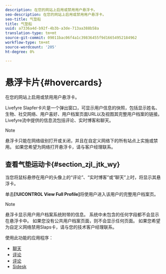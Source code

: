 ```yaml
---
description: 在您的网站上启用或禁用用户悬浮卡。
seo-description: 在您的网站上启用或禁用用户悬浮卡。
seo-title: 气垫船
title: 气垫船
uuid: a7336a4d-b92f-4b3b-a3de-713aa388b58a
translation-type: tm+mt
source-git-commit: 09011bac06f4a1c39836455f9d16654952184962
workflow-type: tm+mt
source-wordcount: '205'
ht-degree: 0%

---
```



# 悬浮卡片{#hovercards}

在您的网站上启用或禁用用户悬浮卡。

Livefyre Slapfer卡片是一个弹出窗口，可显示用户信息的快照，包括显示姓名、生物、社交网络、用户喜好、用户档案页面URL以及视图其完整用户档案的链接。 Livefyre流中提供的信息流包括评论、实时博客和聊天。

>[!NOTE]
>
>悬浮卡只能在网络级别打开或关闭，并且在自定义网络下的所有站点上实施或禁用。 如果您希望为网络打开悬浮卡，请与客户经理联系。

## 查看气垫运动卡{#section_zjl_jtk_wy}

当您将鼠标悬停在用户的头像上的“评论”、“实时博客”或“聊天”上时，将显示其悬浮卡。

单击&#x200B;**[!UICONTROL View Full Profile]**&#x200B;将使用户进入该用户的完整用户档案页。

>[!NOTE]
>
>悬浮卡显示用户用户档案系统附带的信息。 系统中未包含的任何字段都不会显示在悬浮卡中。 如果您没有公共用户档案页面，则不会显示任何页面。 如果您希望为自定义网络禁用Slaps卡，请与您的技术客户经理联系。



使用此功能的应用程序：

* [聊天](/help/using/c-about-apps/c-chat-app/c-chat-app.md#c_chat_app)
* [评论](/help/using/c-about-apps/c-comments/c-comments.md)
* [评论](/help/using/c-about-apps/c-reviews-app/c-reviews-app.md#c_reviews_app)
* [Sidesk](/help/using/c-about-apps/c-sidenotes-app/c-sidenotes-app.md#c_sidenotes_app)

